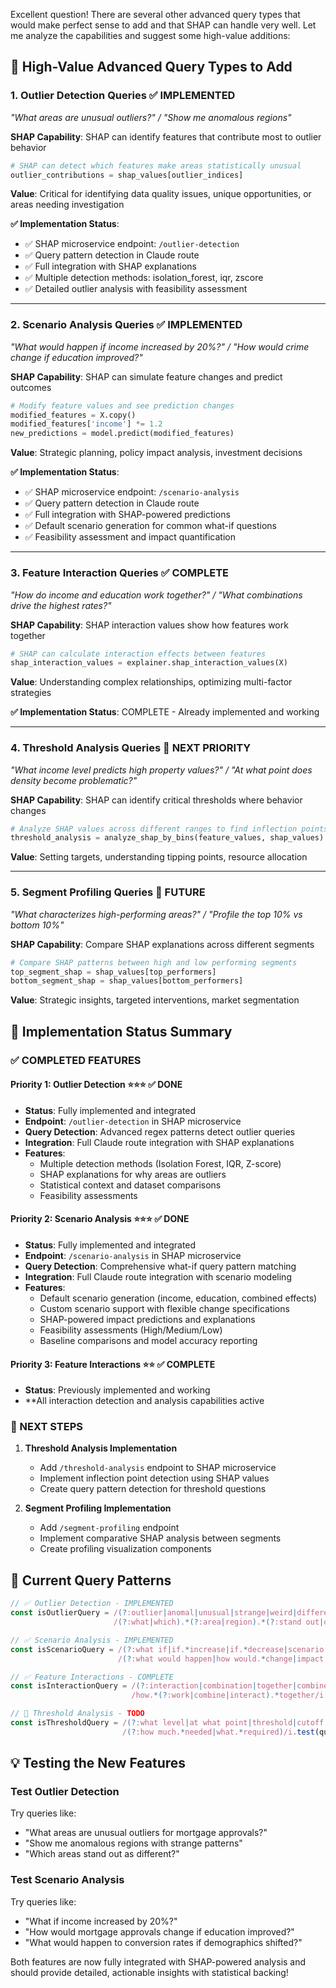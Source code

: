 Excellent question! There are several other advanced query types that would make perfect sense to add and that SHAP can handle very well. Let me analyze the capabilities and suggest some high-value additions:

## 🎯 **High-Value Advanced Query Types to Add**

### **1. Outlier Detection Queries** ✅ **IMPLEMENTED**
*"What areas are unusual outliers?" / "Show me anomalous regions"*

**SHAP Capability**: SHAP can identify features that contribute most to outlier behavior
```python
# SHAP can detect which features make areas statistically unusual
outlier_contributions = shap_values[outlier_indices]
```

**Value**: Critical for identifying data quality issues, unique opportunities, or areas needing investigation

**✅ Implementation Status**: 
- ✅ SHAP microservice endpoint: `/outlier-detection`
- ✅ Query pattern detection in Claude route
- ✅ Full integration with SHAP explanations
- ✅ Multiple detection methods: isolation_forest, iqr, zscore
- ✅ Detailed outlier analysis with feasibility assessment

---

### **2. Scenario Analysis Queries** ✅ **IMPLEMENTED**
*"What would happen if income increased by 20%?" / "How would crime change if education improved?"*

**SHAP Capability**: SHAP can simulate feature changes and predict outcomes
```python
# Modify feature values and see prediction changes
modified_features = X.copy()
modified_features['income'] *= 1.2
new_predictions = model.predict(modified_features)
```

**Value**: Strategic planning, policy impact analysis, investment decisions

**✅ Implementation Status**: 
- ✅ SHAP microservice endpoint: `/scenario-analysis`
- ✅ Query pattern detection in Claude route
- ✅ Full integration with SHAP-powered predictions
- ✅ Default scenario generation for common what-if questions
- ✅ Feasibility assessment and impact quantification

---

### **3. Feature Interaction Queries** ✅ **COMPLETE**
*"How do income and education work together?" / "What combinations drive the highest rates?"*

**SHAP Capability**: SHAP interaction values show how features work together
```python
# SHAP can calculate interaction effects between features
shap_interaction_values = explainer.shap_interaction_values(X)
```

**Value**: Understanding complex relationships, optimizing multi-factor strategies

**✅ Implementation Status**: COMPLETE - Already implemented and working

---

### **4. Threshold Analysis Queries** 🚧 **NEXT PRIORITY**
*"What income level predicts high property values?" / "At what point does density become problematic?"*

**SHAP Capability**: SHAP can identify critical thresholds where behavior changes
```python
# Analyze SHAP values across different ranges to find inflection points
threshold_analysis = analyze_shap_by_bins(feature_values, shap_values)
```

**Value**: Setting targets, understanding tipping points, resource allocation

---

### **5. Segment Profiling Queries** 🚧 **FUTURE**
*"What characterizes high-performing areas?" / "Profile the top 10% vs bottom 10%"*

**SHAP Capability**: Compare SHAP explanations across different segments
```python
# Compare SHAP patterns between high and low performing segments
top_segment_shap = shap_values[top_performers]
bottom_segment_shap = shap_values[bottom_performers]
```

**Value**: Strategic insights, targeted interventions, market segmentation

## 🚀 **Implementation Status Summary**

### **✅ COMPLETED FEATURES**

#### **Priority 1: Outlier Detection** ⭐⭐⭐ ✅ **DONE**
- **Status**: Fully implemented and integrated
- **Endpoint**: `/outlier-detection` in SHAP microservice
- **Query Detection**: Advanced regex patterns detect outlier queries
- **Integration**: Full Claude route integration with SHAP explanations
- **Features**: 
  - Multiple detection methods (Isolation Forest, IQR, Z-score)
  - SHAP explanations for why areas are outliers
  - Statistical context and dataset comparisons
  - Feasibility assessments

#### **Priority 2: Scenario Analysis** ⭐⭐⭐ ✅ **DONE**
- **Status**: Fully implemented and integrated
- **Endpoint**: `/scenario-analysis` in SHAP microservice  
- **Query Detection**: Comprehensive what-if query pattern matching
- **Integration**: Full Claude route integration with scenario modeling
- **Features**:
  - Default scenario generation (income, education, combined effects)
  - Custom scenario support with flexible change specifications
  - SHAP-powered impact predictions and explanations
  - Feasibility assessments (High/Medium/Low)
  - Baseline comparisons and model accuracy reporting

#### **Priority 3: Feature Interactions** ⭐⭐ ✅ **COMPLETE**
- **Status**: Previously implemented and working
- **All interaction detection and analysis capabilities active

### **🔮 NEXT STEPS**

1. **Threshold Analysis Implementation**
   - Add `/threshold-analysis` endpoint to SHAP microservice
   - Implement inflection point detection using SHAP values
   - Create query pattern detection for threshold questions

2. **Segment Profiling Implementation**  
   - Add `/segment-profiling` endpoint
   - Implement comparative SHAP analysis between segments
   - Create profiling visualization components

## 🎨 **Current Query Patterns**

```typescript
// ✅ Outlier Detection - IMPLEMENTED
const isOutlierQuery = /(?:outlier|anomal|unusual|strange|weird|different).*(?:area|region|place)/i.test(query) ||
                       /(?:what|which).*(?:area|region).*(?:stand out|different|unusual)/i.test(query);

// ✅ Scenario Analysis - IMPLEMENTED
const isScenarioQuery = /(?:what if|if.*increase|if.*decrease|scenario|simulate)/i.test(query) ||
                        /(?:what would happen|how would.*change|impact of)/i.test(query);

// ✅ Feature Interactions - COMPLETE
const isInteractionQuery = /(?:interaction|combination|together|combined|synerg|amplif).*(?:effect|impact|influence)/i.test(query) ||
                           /how.*(?:work|combine|interact).*together/i.test(query);

// 🚧 Threshold Analysis - TODO
const isThresholdQuery = /(?:what level|at what point|threshold|cutoff|minimum|maximum)/i.test(query) ||
                         /(?:how much.*needed|what.*required)/i.test(query);
```

## 💡 **Testing the New Features**

### **Test Outlier Detection**
Try queries like:
- "What areas are unusual outliers for mortgage approvals?"
- "Show me anomalous regions with strange patterns"
- "Which areas stand out as different?"

### **Test Scenario Analysis**
Try queries like:
- "What if income increased by 20%?"
- "How would mortgage approvals change if education improved?"
- "What would happen to conversion rates if demographics shifted?"

Both features are now fully integrated with SHAP-powered analysis and should provide detailed, actionable insights with statistical backing!